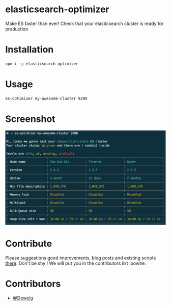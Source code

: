 # elasticsearch-optimizer
Make ES faster than ever! Check that your elasticsearch cluster is ready for production

# Installation
```bash
npm i -g elasticsearch-optimizer
```

# Usage
```bash
es-optimizer my-awesome-cluster 9200
```

# Screenshot

![](https://raw.githubusercontent.com/Goyoo/elasticsearch-optimizer/master/img/intro.jpg)

# Contribute
Please suggestions good improvements, blog posts and existing scripts [there](https://github.com/Goyoo/elasticsearch-optimizer/issues/1).
Don't be shy ! We will put you in the contributors list :bowtie:

# Contributors

* [@Doweig](https://github.com/Doweig)